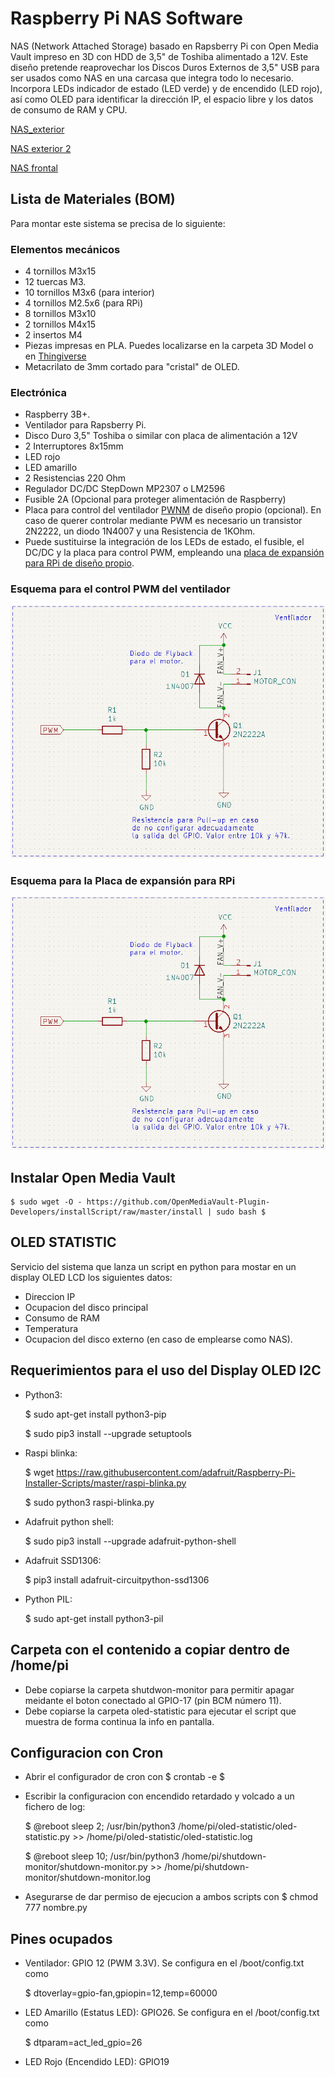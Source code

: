 # Raspberry Pi NAS Software

NAS (Network Attached Storage) basado en Rapsberry Pi con Open Media Vault impreso en 3D con HDD de 3,5" de Toshiba alimentado a 12V.
Este diseño pretende reaprovechar los Discos Duros Externos de 3,5" USB para ser usados como NAS en una carcasa que integra todo lo necesario.
Incorpora LEDs indicador de estado (LED verde) y de encendido (LED rojo), así como OLED para identificar la dirección IP, el espacio libre y los datos de consumo de RAM y CPU.

[NAS_exterior](/Photos/NAS_exterior.jpg)

[NAS exterior 2](/Photos/NAS_exterior_1.jpg)

[NAS frontal](/Photos/NAS_frente.jpg)

## Lista de Materiales (BOM)

Para montar este sistema se precisa de lo siguiente:

### Elementos mecánicos

- 4 tornillos M3x15
- 12 tuercas M3.
- 10 tornillos M3x6 (para interior)
- 4 tornillos M2.5x6 (para RPi)
- 8 tornillos M3x10
- 2 tornillos M4x15
- 2 insertos M4
- Piezas impresas en PLA. Puedes localizarse en la carpeta 3D Model o en [Thingiverse](https://www.thingiverse.com/thing:5462342)
- Metacrilato de 3mm cortado para "cristal" de OLED.

### Electrónica

- Raspberry 3B+.
- Ventilador para Rapsberry Pi.
- Disco Duro 3,5" Toshiba o similar con placa de alimentación a 12V
- 2 Interruptores 8x15mm
- LED rojo
- LED amarillo
- 2 Resistencias 220 Ohm
- Regulador DC/DC StepDown MP2307 o LM2596
- Fusible 2A (Opcional para proteger alimentación de Raspberry)
- Placa para control del ventilador [PWNM](https://github.com/AugustoS97/RPi-accessories/tree/main/PWM-TRANSISTOR-PCB) de diseño propio (opcional). En caso de querer controlar mediante PWM es necesario un transistor 2N2222, un diodo 1N4007 y una Resistencia de 1KOhm.
- Puede sustituirse la integración de los LEDs de estado, el fusible, el DC/DC y la placa para control PWM, empleando una [placa de expansión para RPi de diseño propio](https://github.com/AugustoS97/RPi-accessories/tree/main/LED-RPi-PCB).

### Esquema para el control PWM del ventilador

![Esquema de control PWM](/Photos/Esquema%20PWM%20control.png)

### Esquema para la Placa de expansión para RPi

![Esquema placa RPi](/Photos/Esquema%20PWM%20control.png)

## Instalar Open Media Vault

    $ sudo wget -O - https://github.com/OpenMediaVault-Plugin-Developers/installScript/raw/master/install | sudo bash $

## OLED STATISTIC

Servicio del sistema que lanza un script en python para mostar en un display OLED LCD los siguientes datos:

- Direccion IP
- Ocupacion del disco principal
- Consumo de RAM
- Temperatura
- Ocupacion del disco externo (en caso de emplearse como NAS).

## Requerimientos para el uso del Display OLED I2C

- Python3:
  
    $ sudo apt-get install python3-pip

	$ sudo pip3 install --upgrade setuptools

- Raspi blinka:
  
	$ wget https://raw.githubusercontent.com/adafruit/Raspberry-Pi-Installer-Scripts/master/raspi-blinka.py

	$ sudo python3 raspi-blinka.py

- Adafruit python shell:
  
	$ sudo pip3 install --upgrade adafruit-python-shell

- Adafruit SSD1306: 
  
	$ pip3 install adafruit-circuitpython-ssd1306

- Python PIL:
  
	$ sudo apt-get install python3-pil


## Carpeta con el contenido a copiar dentro de /home/pi

- Debe copiarse la carpeta shutdwon-monitor para permitir apagar meidante el boton conectado al GPIO-17 (pin BCM número 11).
- Debe copiarse la carpeta oled-statistic para ejecutar el script que muestra de forma continua la info en pantalla.

## Configuracion con Cron

- Abrir el configurador de cron con $ crontab -e $
- Escribir la configuracion con encendido retardado y volcado a un fichero de log: 


    $ @reboot sleep 2; /usr/bin/python3 /home/pi/oled-statistic/oled-statistic.py >> /home/pi/oled-statistic/oled-statistic.log

    $ @reboot sleep 10; /usr/bin/python3 /home/pi/shutdown-monitor/shutdown-monitor.py >> /home/pi/shutdown-monitor/shutdown-monitor.log
- Asegurarse de dar permiso de ejecucion a ambos scripts con 
    $ chmod 777 nombre.py

## Pines ocupados 

- Ventilador: GPIO 12 (PWM 3.3V). Se configura en el /boot/config.txt como 
  
    $ dtoverlay=gpio-fan,gpiopin=12,temp=60000
- LED Amarillo (Estatus LED): GPIO26. Se configura en el /boot/config.txt como 
  
    $ dtparam=act_led_gpio=26
- LED Rojo (Encendido LED): GPIO19